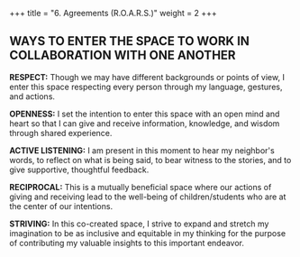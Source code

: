 +++
title = "6. Agreements (R.O.A.R.S.)"
weight = 2
+++

## WAYS TO ENTER THE SPACE TO WORK IN COLLABORATION WITH ONE ANOTHER



**RESPECT:** Though we may have different backgrounds or points of view, I enter this space respecting every person through my language, gestures, and actions.

**OPENNESS:** I set the intention to enter this space with an open mind and heart so that I can give and receive information, knowledge, and wisdom through shared experience.

**ACTIVE LISTENING:** I am present in this moment to hear my neighbor's words, to reflect on what is being said, to bear witness to the stories, and to give supportive, thoughtful feedback.

**RECIPROCAL:** This is a mutually beneficial space where our actions of giving and receiving lead to the well-being of children/students who are at the center of our intentions.

**STRIVING:** In this co-created space, I strive to expand and stretch my imagination to be as inclusive and equitable in my thinking for the purpose of contributing my valuable insights to this important endeavor.
